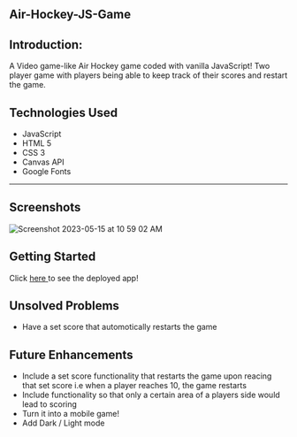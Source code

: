 ## Air-Hockey-JS-Game


## Introduction: 
A Video game-like Air Hockey game coded with vanilla JavaScript! Two player game with players being able to keep track of their scores and restart the game. 

## Technologies Used 
* JavaScript
* HTML 5
* CSS 3
* Canvas API
* Google Fonts
---
## Screenshots
![Screenshot 2023-05-15 at 10 59 02 AM](https://github.com/danzoboyo10/Air-Hockey-JS-Game/assets/101149907/a6503168-740d-4899-98e0-b3c0d402e788)


## Getting Started 
Click <a href ="[https://skate-react.netlify.app/](https://genuine-manatee-b6b896.netlify.app/)" target="_blank"/> here </a> to see the deployed app!

## Unsolved Problems
* Have a set score that automotically restarts the game

## Future Enhancements
- Include a set score functionality that restarts the game upon reacing that set score i.e when a player reaches 10, the game restarts
- Include functionality so that only a certain area of a players side would lead to scoring 
- Turn it into a mobile game! 
- Add Dark / Light mode
